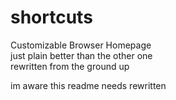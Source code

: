 # shortcuts
Customizable Browser Homepage <br/>
just plain better than the other one<br/>
rewritten from the ground up

im aware this readme needs rewritten


